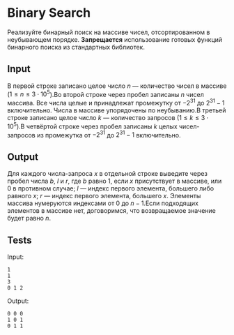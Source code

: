 # Binary Search
Реализуйте бинарный поиск на массиве чисел, отсортированном в неубывающем порядке.
**Запрещается** использование готовых функций бинарного поиска из стандартных библиотек.

## Input
В первой строке записано целое число $n$ — количество чисел в массиве ($1\leqslant n \leqslant 3 \cdot 10^5$).Во второй строке через пробел записаны $n$ чисел массива. Все числа целые и принадлежат промежутку от $-2^{31}$ до $2^{31} - 1$ включительно. Числа в массиве упорядочены по неубыванию.В третьей строке записано целое число $k$ — количество запросов ($1 \leqslant k \leqslant 3 \cdot 10^5$).В четвёртой строке через пробел записаны $k$ целых чисел-запросов из промежутка от $-2^{31}$ до $2^{31} - 1$ включительно.

## Output
Для каждого числа-запроса $x$ в отдельной строке выведите через пробел числа $b$, $l$ и $r$, где $b$ равно $1$, если $x$ присутствует в массиве, или $0$ в противном случае; $l$ — индекс первого элемента, большего либо равного $x$; $r$ — индекс первого элемента, большего $x$. Элементы массива нумеруются индексами от $0$ до $n-1$.Если подходящих элементов в массиве нет, договоримся, что возвращаемое значение будет равно $n$.

## Tests
Input:
```
1
1
3
0 1 2
```
Output:
```
0 0 0
1 0 1
0 1 1
```

